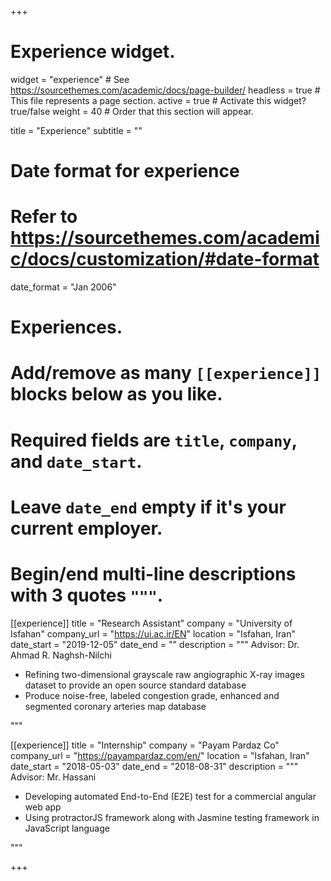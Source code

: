 +++
# Experience widget.
widget = "experience"  # See https://sourcethemes.com/academic/docs/page-builder/
headless = true  # This file represents a page section.
active = true  # Activate this widget? true/false
weight = 40  # Order that this section will appear.

title = "Experience"
subtitle = ""

# Date format for experience
#   Refer to https://sourcethemes.com/academic/docs/customization/#date-format
date_format = "Jan 2006"

# Experiences.
#   Add/remove as many `[[experience]]` blocks below as you like.
#   Required fields are `title`, `company`, and `date_start`.
#   Leave `date_end` empty if it's your current employer.
#   Begin/end multi-line descriptions with 3 quotes `"""`.
[[experience]]
  title = "Research Assistant"
  company = "University of Isfahan"
  company_url = "https://ui.ac.ir/EN"
  location = "Isfahan, Iran"
  date_start = "2019-12-05"
  date_end = ""
  description = """
  Advisor: Dr. Ahmad R. Naghsh-Nilchi
  * Refining two-dimensional grayscale raw angiographic X-ray images dataset to provide an open source standard database
  * Produce noise-free, labeled congestion grade, enhanced and segmented coronary arteries map database

  """

[[experience]]
  title = "Internship"
  company = "Payam Pardaz Co"
  company_url = "https://payampardaz.com/en/"
  location = "Isfahan, Iran"
  date_start = "2018-05-03"
  date_end = "2018-08-31"
  description = """
  Advisor: Mr. Hassani
  * Developing automated End-to-End (E2E) test for a commercial angular web app
  * Using protractorJS framework along with Jasmine testing framework in JavaScript language

  """

+++
